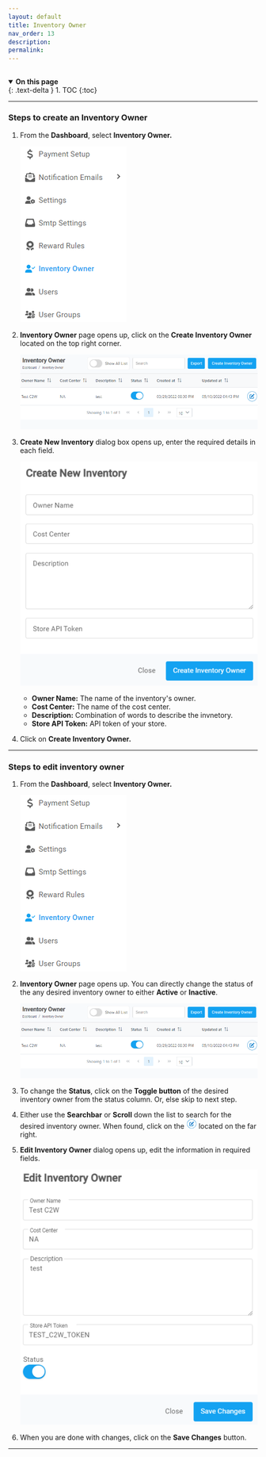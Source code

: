 ```yaml
---
layout: default
title: Inventory Owner
nav_order: 13
description:
permalink:
---
```


##

<details open markdown="block">
  <summary>
    <b>On this page</b>
  </summary>
  {: .text-delta }
1. TOC
{:toc}
</details>

---

### Steps to create an Inventory Owner

1. From the **Dashboard**, select **Inventory Owner.**

   ![inventory_dashboard](../../images/inventory/inventory1.png)

2. **Inventory Owner** page opens up, click on the **Create Inventory Owner** located on the top right corner.

   ![create_inventory_owner](../../images/inventory/inventory2.png)

3. **Create New Inventory** dialog box opens up, enter the required details in each field.

   ![create_inventory_dialog](../../images/inventory/inventory3.png)

   - **Owner Name:** The name of the inventory's owner.
   - **Cost Center:** The name of the cost center.
   - **Description:** Combination of words to describe the invnetory.
   - **Store API Token:** API token of your store.

4. Click on **Create Inventory Owner.**

---

### Steps to edit inventory owner

1. From the **Dashboard**, select **Inventory Owner.**

   ![inventory_dashboard](../../images/inventory/inventory1.png)

2. **Inventory Owner** page opens up. You can directly change the status of the any desired inventory owner to either **Active** or **Inactive**.

   ![create_inventory_owner](../../images/inventory/inventory2.png)

3. To change the **Status**, click on the **Toggle button** of the desired inventory owner from the status column. Or, else skip to next step.

4. Either use the **Searchbar** or **Scroll** down the list to search for the desired inventory owner. When found, click on the ![edit_inventory_owner](../../images/buttons/ccheck.png) located on the far right.
5. **Edit Inventory Owner** dialog opens up, edit the information in required fields.

   ![edit_inventory_owner](../../images/inventory/editinven.png)

6. When you are done with changes, click on the **Save Changes** button.

---
